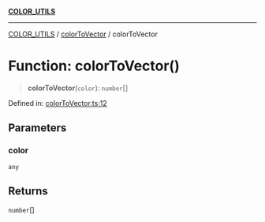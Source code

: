 [**COLOR_UTILS**](../../README.md)

***

[COLOR_UTILS](../../README.md) / [colorToVector](../README.md) / colorToVector

# Function: colorToVector()

> **colorToVector**(`color`): `number`[]

Defined in: [colorToVector.ts:12](https://github.com/dailker/everyutil/blob/7c30ec40bbb398255a9be572db0a537e8bcb9c11/src/color/colorToVector.ts#L12)

## Parameters

### color

`any`

## Returns

`number`[]
